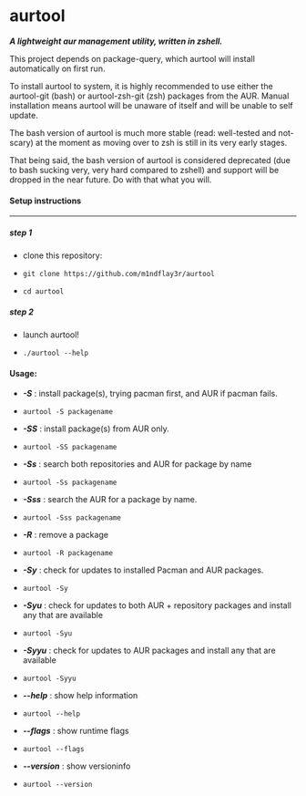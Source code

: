 # aurtool
***A lightweight aur management utility, written in zshell.***




This project depends on package-query, which aurtool will install automatically on first run.

To install aurtool to system, it is highly recommended to use either the aurtool-git (bash) or aurtool-zsh-git (zsh) packages from the AUR. Manual installation means aurtool will be unaware of itself and will be unable to self update.



The bash version of aurtool is much more stable (read: well-tested and not-scary) at the moment as moving over to zsh is still in its very early stages.


That being said, the bash version of aurtool is considered deprecated (due to bash sucking very, very hard compared to zshell) and support will be dropped in the near future. Do with that what you will.





<h4>Setup instructions</h4>

---------------------------------------------------------------------------------------------------------------------


<h5>step 1</h5>

- clone this repository:

- ``` git clone https://github.com/m1ndflay3r/aurtool ```

- ``` cd aurtool ```


<h5>step 2</h5>

- launch aurtool!

- ``` ./aurtool --help ```


<h4>Usage:</h4>

- ***-S*** : install package(s), trying pacman first, and AUR if pacman fails.

- ``` aurtool -S packagename ```


- ***-SS*** : install package(s) from AUR only.

- ``` aurtool -SS packagename ```


- ***-Ss*** : search both repositories and AUR for package by name

- ``` aurtool -Ss packagename ```


- ***-Sss*** : search the AUR for a package by name.

- ``` aurtool -Sss packagename ```


- ***-R*** : remove a package

- ``` aurtool -R packagename ```


- ***-Sy*** : check for updates to installed Pacman and AUR packages.

- ``` aurtool -Sy ```


- ***-Syu*** : check for updates to both AUR + repository packages and install any that are available

- ``` aurtool -Syu ```


- ***-Syyu*** : check for updates to AUR packages and install any that are available

- ``` aurtool -Syyu ```


- ***--help*** : show help information

- ``` aurtool --help ```


- ***--flags*** : show runtime flags

- ``` aurtool --flags ```


- ***--version*** : show versioninfo

- ``` aurtool --version ```
